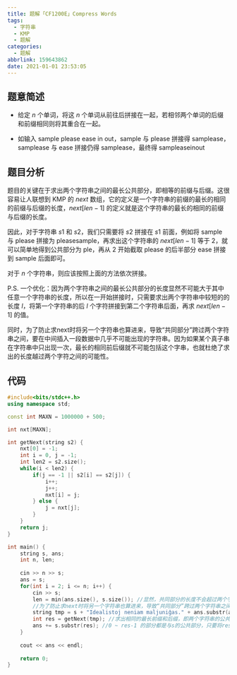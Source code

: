 ```yaml
---
title: 题解「CF1200E」Compress Words
tags:
  - 字符串
  - KMP
  - 题解
categories:
  - 题解
abbrlink: 159643862
date: 2021-01-01 23:53:05
---
```


## 题意简述

- 给定 $n$ 个单词，将这 $n$ 个单词从前往后拼接在一起，若相邻两个单词的后缀和前缀相同则将其重合在一起。

- 如输入 sample please ease in out，sample 与 please 拼接得 samplease，samplease 与 ease 拼接仍得 samplease，最终得 sampleaseinout

## 题目分析

题目的关键在于求出两个字符串之间的最长公共部分，即相等的前缀与后缀。这很容易让人联想到 KMP 的 $next$ 数组，它的定义是一个字符串的前缀的最长的相同的前缀与后缀的长度，$next[len - 1]$ 的定义就是这个字符串的最长的相同的前缀与后缀的长度。

因此，对于字符串 $s1$ 和 $s2$，我们只需要将 $s2$ 拼接在 $s1$ 前面，例如将 sample 与 please 拼接为 pleasesample，再求出这个字符串的 $next[len - 1]$ 等于 $2$，就可以简单地得到公共部分为 ple，再从 $2$ 开始截取 please 的后半部分 ease 拼接到 sample 后面即可。

对于 $n$ 个字符串，则应该按照上面的方法依次拼接。

P.S. 一个优化：因为两个字符串之间的最长公共部分的长度显然不可能大于其中任意一个字符串的长度，所以在一开始拼接时，只需要求出两个字符串中较短的的长度 $l$，将第一个字符串的后 $l$ 个字符拼接到第二个字符串后面，再求 $next[len - 1]$ 的值。

同时，为了防止求next时将另一个字符串也算进来，导致“共同部分”跨过两个字符串之间，要在中间插入一段数据中几乎不可能出现的字符串。因为如果某个真子串在字符串中只出现一次，最长的相同前后缀就不可能包括这个字串，也就杜绝了求出的长度越过两个字符之间的可能性。

## 代码

```cpp
#include<bits/stdc++.h>
using namespace std;

const int MAXN = 1000000 + 500;

int nxt[MAXN];

int getNext(string s2) {
	nxt[0] = -1;
	int i = 0, j = -1;
	int len2 = s2.size();
	while(i < len2) {
		if(j == -1 || s2[i] == s2[j]) {
			i++;
			j++;
			nxt[i] = j;
		} else {
			j = nxt[j];
		}
	}
	return j;
}

int main() {
	string s, ans;
	int n, len;
	
	cin >> n >> s;
	ans = s;
	for(int i = 2; i <= n; i++) {
		cin >> s;
		len = min(ans.size(), s.size()); //显然，共同部分的长度不会超过两个字符串中的任何一个
        //为了防止求next时将另一个字符串也算进来，导致“共同部分”跨过两个字符串之间，要在中间插入一段数据中几乎不可能出现的字符串
		string tmp = s + "Idealistoj neniam maljuniĝas." + ans.substr(ans.size() - len);
		int res = getNext(tmp); //求出相同的最长前缀和后缀，即两个字符串的公共部分的长度
		ans += s.substr(res); //0 ~ res-1 的部分都是与s的公共部分，只要将res之后的部分接到ans后面既可以了
	}
	
	cout << ans << endl;
	
	return 0;
}
```